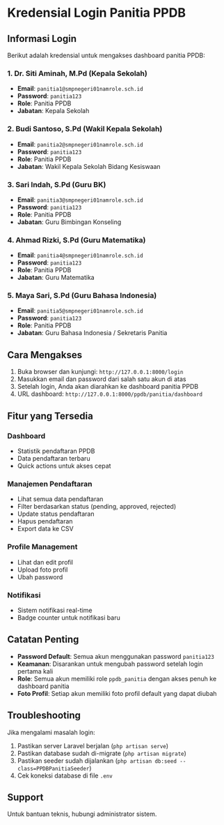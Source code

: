 # Kredensial Login Panitia PPDB

## Informasi Login

Berikut adalah kredensial untuk mengakses dashboard panitia PPDB:

### 1. Dr. Siti Aminah, M.Pd (Kepala Sekolah)
- **Email**: `panitia1@smpnegeri01namrole.sch.id`
- **Password**: `panitia123`
- **Role**: Panitia PPDB
- **Jabatan**: Kepala Sekolah

### 2. Budi Santoso, S.Pd (Wakil Kepala Sekolah)
- **Email**: `panitia2@smpnegeri01namrole.sch.id`
- **Password**: `panitia123`
- **Role**: Panitia PPDB
- **Jabatan**: Wakil Kepala Sekolah Bidang Kesiswaan

### 3. Sari Indah, S.Pd (Guru BK)
- **Email**: `panitia3@smpnegeri01namrole.sch.id`
- **Password**: `panitia123`
- **Role**: Panitia PPDB
- **Jabatan**: Guru Bimbingan Konseling

### 4. Ahmad Rizki, S.Pd (Guru Matematika)
- **Email**: `panitia4@smpnegeri01namrole.sch.id`
- **Password**: `panitia123`
- **Role**: Panitia PPDB
- **Jabatan**: Guru Matematika

### 5. Maya Sari, S.Pd (Guru Bahasa Indonesia)
- **Email**: `panitia5@smpnegeri01namrole.sch.id`
- **Password**: `panitia123`
- **Role**: Panitia PPDB
- **Jabatan**: Guru Bahasa Indonesia / Sekretaris Panitia

## Cara Mengakses

1. Buka browser dan kunjungi: `http://127.0.0.1:8000/login`
2. Masukkan email dan password dari salah satu akun di atas
3. Setelah login, Anda akan diarahkan ke dashboard panitia PPDB
4. URL dashboard: `http://127.0.0.1:8000/ppdb/panitia/dashboard`

## Fitur yang Tersedia

### Dashboard
- Statistik pendaftaran PPDB
- Data pendaftaran terbaru
- Quick actions untuk akses cepat

### Manajemen Pendaftaran
- Lihat semua data pendaftaran
- Filter berdasarkan status (pending, approved, rejected)
- Update status pendaftaran
- Hapus pendaftaran
- Export data ke CSV

### Profile Management
- Lihat dan edit profil
- Upload foto profil
- Ubah password

### Notifikasi
- Sistem notifikasi real-time
- Badge counter untuk notifikasi baru

## Catatan Penting

- **Password Default**: Semua akun menggunakan password `panitia123`
- **Keamanan**: Disarankan untuk mengubah password setelah login pertama kali
- **Role**: Semua akun memiliki role `ppdb_panitia` dengan akses penuh ke dashboard panitia
- **Foto Profil**: Setiap akun memiliki foto profil default yang dapat diubah

## Troubleshooting

Jika mengalami masalah login:
1. Pastikan server Laravel berjalan (`php artisan serve`)
2. Pastikan database sudah di-migrate (`php artisan migrate`)
3. Pastikan seeder sudah dijalankan (`php artisan db:seed --class=PPDBPanitiaSeeder`)
4. Cek koneksi database di file `.env`

## Support

Untuk bantuan teknis, hubungi administrator sistem.

